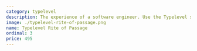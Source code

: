 ```yaml
---
category: typelevel
description: The experience of a software engineer. Use the Typelevel stack to build your own full-stack product in Scala 3, with credit card checkout, emails, the real deal. The app we build is live here.
image: ./typelevel-rite-of-passage.png
name: Typelevel Rite of Passage
ordinal: 3
price: 495
---
```

